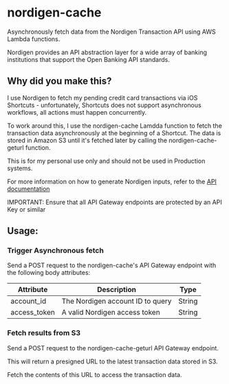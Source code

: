 # nordigen-cache
Asynchronously fetch data from the Nordigen Transaction API using AWS Lambda functions.

Nordigen provides an API abstraction layer for a wide array of banking institutions that support the Open Banking API standards.

## Why did you make this?

I use Nordigen to fetch my pending credit card transactions via iOS Shortcuts - unfortunately, Shortcuts does not support asynchronous workflows, all actions must happen concurrently.

To work around this, I use the nordigen-cache Lamdda function to fetch the transaction data asynchronously at the beginning of a Shortcut. 
The data is stored in Amazon S3 until it's fetched later by calling the nordigen-cache-geturl function.

This is for my personal use only and should not be used in Production systems.

For more information on how to generate Nordigen inputs, refer to the [API documentation](https://nordigen.com/en/account_information_documenation/integration/quickstart_guide/)

IMPORTANT: Ensure that all API Gateway endpoints are protected by an API Key or similar

## Usage:

### Trigger Asynchronous fetch

Send a POST request to the nordigen-cache's API Gateway endpoint with the following body attributes:

|Attribute |Description  | Type|
--- | --- | ---|
|account_id|The Nordigen account ID to query |String|
|access_token|A valid Nordigen access token|String|

### Fetch results from S3

Send a POST request to the nordigen-cache-geturl API Gateway endpoint.

This will return a presigned URL to the latest transaction data stored in S3. 

Fetch the contents of this URL to access the transaction data.
